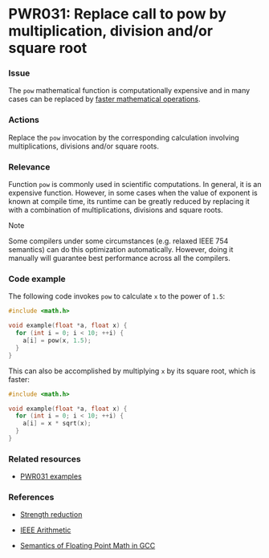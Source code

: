 # PWR031: Replace call to pow by multiplication, division and/or square root

### Issue

The `pow` mathematical function is computationally expensive and in many cases
can be replaced by
[faster mathematical operations](../../Glossary/Strength-reduction.md).

### Actions

Replace the `pow` invocation by the corresponding calculation involving
multiplications, divisions and/or square roots.

### Relevance

Function `pow` is commonly used in scientific computations. In general, it is an
expensive function. However, in some cases when the value of exponent is known
at compile time, its runtime can be greatly reduced by replacing it with a
combination of multiplications, divisions and square roots.

> [!NOTE]
> Some compilers under some circumstances (e.g. relaxed IEEE 754 semantics) can
> do this optimization automatically. However, doing it manually will guarantee
> best performance across all the compilers.

### Code example

The following code invokes `pow` to calculate `x` to the power of `1.5`:

```c
#include <math.h>

void example(float *a, float x) {
  for (int i = 0; i < 10; ++i) {
    a[i] = pow(x, 1.5);
  }
}
```

This can also be accomplished by multiplying `x` by its square root, which is
faster:

```c
#include <math.h>

void example(float *a, float x) {
  for (int i = 0; i < 10; ++i) {
    a[i] = x * sqrt(x);
  }
}
```

### Related resources

* [PWR031 examples](https://github.com/codee-com/open-catalog/tree/main/Checks/PWR031/)

### References

* [Strength reduction](../../Glossary/Strength-reduction.md)

* [IEEE Arithmetic](https://docs.oracle.com/cd/E19957-01/806-3568/ncg_math.html#:~:text=IEEE%20754%20specifies%20exactly%20the,defined%20by%20the%20IEEE%20standard)

* [Semantics of Floating Point Math in GCC](https://gcc.gnu.org/wiki/FloatingPointMath)

